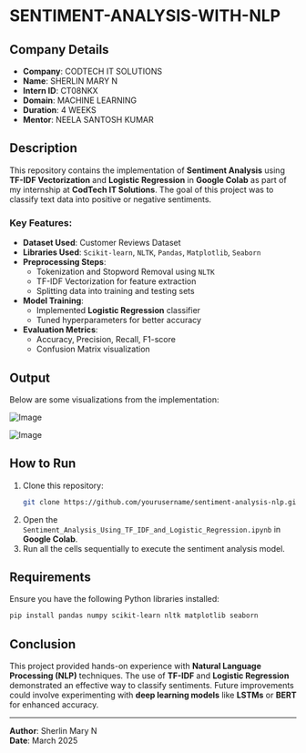 # SENTIMENT-ANALYSIS-WITH-NLP

## Company Details

- **Company**: CODTECH IT SOLUTIONS  
- **Name**: SHERLIN MARY N  
- **Intern ID**: CT08NKX  
- **Domain**: MACHINE LEARNING 
- **Duration**: 4 WEEKS  
- **Mentor**: NEELA SANTOSH KUMAR  

## Description

This repository contains the implementation of **Sentiment Analysis** using **TF-IDF Vectorization** and **Logistic Regression** in **Google Colab** as part of my internship at **CodTech IT Solutions**. The goal of this project was to classify text data into positive or negative sentiments.

### Key Features:
- **Dataset Used**: Customer Reviews Dataset
- **Libraries Used**: `Scikit-learn`, `NLTK`, `Pandas`, `Matplotlib`, `Seaborn`
- **Preprocessing Steps**:
  - Tokenization and Stopword Removal using `NLTK`
  - TF-IDF Vectorization for feature extraction
  - Splitting data into training and testing sets
- **Model Training**:
  - Implemented **Logistic Regression** classifier
  - Tuned hyperparameters for better accuracy
- **Evaluation Metrics**:
  - Accuracy, Precision, Recall, F1-score
  - Confusion Matrix visualization

## Output

Below are some visualizations from the implementation:

![Image](https://github.com/user-attachments/assets/651f889f-65f3-4eee-90e7-bf137000091d)

![Image](https://github.com/user-attachments/assets/63c829e8-feac-4168-92d7-6091a6fde5a7)

## How to Run

1. Clone this repository:
   ```bash
   git clone https://github.com/yourusername/sentiment-analysis-nlp.git
   ```
2. Open the `Sentiment_Analysis_Using_TF_IDF_and_Logistic_Regression.ipynb` in **Google Colab**.
3. Run all the cells sequentially to execute the sentiment analysis model.

## Requirements

Ensure you have the following Python libraries installed:
```bash
pip install pandas numpy scikit-learn nltk matplotlib seaborn
```

## Conclusion

This project provided hands-on experience with **Natural Language Processing (NLP)** techniques. The use of **TF-IDF** and **Logistic Regression** demonstrated an effective way to classify sentiments. Future improvements could involve experimenting with **deep learning models** like **LSTMs** or **BERT** for enhanced accuracy.

---

**Author**: Sherlin Mary N  
**Date**: March 2025
